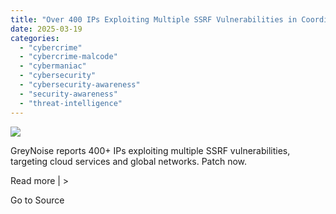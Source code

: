 ```yaml
---
title: "Over 400 IPs Exploiting Multiple SSRF Vulnerabilities in Coordinated Cyber Attack"
date: 2025-03-19
categories: 
  - "cybercrime"
  - "cybercrime-malcode"
  - "cybermaniac"
  - "cybersecurity"
  - "cybersecurity-awareness"
  - "security-awareness"
  - "threat-intelligence"
---
```


![](https://lifeboat.com/blog.images/over-400-ips-exploiting-multiple-ssrf-vulnerabilities-in-coordinated-cyber-attack2.jpg)

GreyNoise reports 400+ IPs exploiting multiple SSRF vulnerabilities, targeting cloud services and global networks. Patch now.

Read more | >

Go to Source

